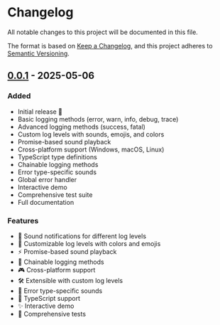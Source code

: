 # Changelog
All notable changes to this project will be documented in this file.

The format is based on [Keep a Changelog](https://keepachangelog.com/en/1.0.0/),
and this project adheres to [Semantic Versioning](https://semver.org/spec/v2.0.0.html).

## [0.0.1] - 2025-05-06
### Added
- Initial release 🎉
- Basic logging methods (error, warn, info, debug, trace)
- Advanced logging methods (success, fatal)
- Custom log levels with sounds, emojis, and colors
- Promise-based sound playback
- Cross-platform support (Windows, macOS, Linux)
- TypeScript type definitions
- Chainable logging methods
- Error type-specific sounds
- Global error handler
- Interactive demo
- Comprehensive test suite
- Full documentation

### Features
- 🎵 Sound notifications for different log levels
- 🎨 Customizable log levels with colors and emojis
- ⚡ Promise-based sound playback
- 🔗 Chainable logging methods
- 🎮 Cross-platform support
- 🛠️ Extensible with custom log levels
- 🎯 Error type-specific sounds
- 📝 TypeScript support
- ✨ Interactive demo
- 🧪 Comprehensive tests

[0.0.1]: https://github.com/ndg23/sound-log/releases/tag/v0.0.1 